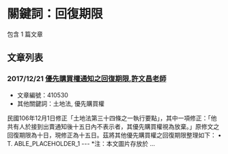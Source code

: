 # 關鍵詞：回復期限

包含 1 篇文章

## 文章列表

### 2017/12/21 [優先購買權通知之回復期限,許文昌老師](../../articles/410530_%E5%84%AA%E5%85%88%E8%B3%BC%E8%B2%B7%E6%AC%8A%E9%80%9A%E7%9F%A5%E4%B9%8B%E5%9B%9E%E5%BE%A9%E6%9C%9F%E9%99%90%2C%E8%A8%B1%E6%96%87%E6%98%8C%E8%80%81%E5%B8%AB.md)
- 文章編號：410530
- 其他關鍵詞：土地法, 優先購買權

民國106年12月1日修正「土地法第三十四條之一執行要點」，其中一項修正：「他共有人於接到出賣通知後十五日內不表示者，其優先購買權視為放棄。」原修文之回復期限為十日，現修正為十五日。茲將其他優先購買權之回復期限整理如下： • T. ABLE_PLACEHOLDER_1 --- *注：本文圖片存放於 ...
